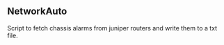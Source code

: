## NetworkAuto ##

Script to fetch chassis alarms from juniper routers and write them to a txt file.
